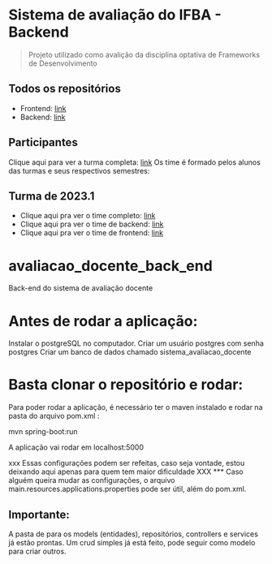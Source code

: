 # Sistema de avaliação do IFBA - Backend
> Projeto utilizado como avalição da disciplina optativa de Frameworks de Desenvolvimento

## Todos os repositórios
- Frontend: [link]()
- Backend: [link]()

## Participantes
Clique aqui para ver a turma completa: [link](https://github.com/orgs/ifba-vca/teams/optativa-frameworks-de-desenvolvimento)
Os time é formado pelos alunos das turmas e seus respectivos semestres:

## Turma de 2023.1

- Clique aqui pra ver o time completo: [link](https://github.com/orgs/ifba-vca/teams/2023-1)
- Clique aqui pra ver o time de backend: [link](https://github.com/orgs/ifba-vca/teams/frontend)
- Clique aqui pra ver o time de frontend: [link](https://github.com/orgs/ifba-vca/teams/backend)


# avaliacao_docente_back_end
Back-end do sistema de avaliação docente



# Antes de rodar a aplicação:

  Instalar o postgreSQL no computador.
  Criar um usuário postgres com senha postgres
  Criar um banco de dados chamado sistema_avaliacao_docente

# Basta clonar o repositório e rodar:

Para poder rodar a aplicação, é necessário ter o maven instalado e rodar na pasta do arquivo pom.xml :

mvn spring-boot:run


A aplicação vai rodar em localhost:5000

xxx Essas configurações podem ser refeitas, caso seja vontade, estou deixando aqui apenas para quem tem maior dificuldade XXX
*** Caso alguém queira mudar as configurações, o arquivo  main.resources.applications.properties pode ser útil, além do pom.xml.

## Importante:

A pasta de para os models (entidades), repositórios, controllers e services já estão prontas. 
Um crud simples já está feito, pode seguir como modelo para criar outros.


